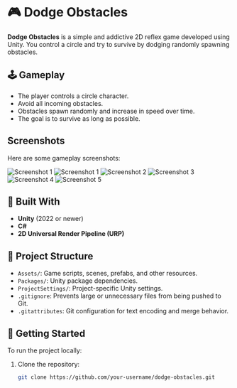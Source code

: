 # 🎮 Dodge Obstacles

**Dodge Obstacles** is a simple and addictive 2D reflex game developed using Unity. You control a circle and try to survive by dodging randomly spawning obstacles.

## 🕹️ Gameplay
- The player controls a circle character.
- Avoid all incoming obstacles.
- Obstacles spawn randomly and increase in speed over time.
- The goal is to survive as long as possible.

## Screenshots

Here are some gameplay screenshots:

![Screenshot 1](https://imgur.com/a/qBN2IVH)
![Screenshot 1](https://github.com/ozgurorakk/DodgeObstacles/screenshots/screenshot1.png
)
![Screenshot 2](https://imgur.com/a/UHgMn1Q)
![Screenshot 3](https://imgur.com/a/KOkeqfR)
![Screenshot 4](https://imgur.com/a/omvcnsX)
![Screenshot 5](https://imgur.com/a/xxRlH5y)


## 🔧 Built With
- **Unity** (2022 or newer)
- **C#**
- **2D Universal Render Pipeline (URP)**

## 📁 Project Structure
- `Assets/`: Game scripts, scenes, prefabs, and other resources.
- `Packages/`: Unity package dependencies.
- `ProjectSettings/`: Project-specific Unity settings.
- `.gitignore`: Prevents large or unnecessary files from being pushed to Git.
- `.gitattributes`: Git configuration for text encoding and merge behavior.

## 🚀 Getting Started
To run the project locally:

1. Clone the repository:
   ```bash
   git clone https://github.com/your-username/dodge-obstacles.git
